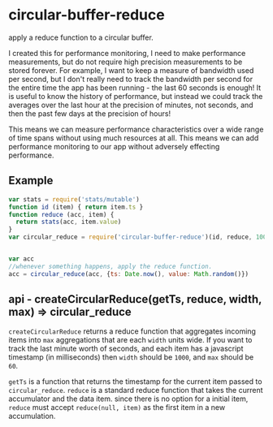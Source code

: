 
# circular-buffer-reduce

apply a reduce function to a circular buffer.

I created this for performance monitoring, I need to make performance measurements,
but do not require high precision measurements to be stored forever. For example,
I want to keep a measure of bandwidth used per second, but I don't really need to track
the bandwidth per second for the entire time the app has been running - the last 60 seconds
is enough! It is useful to know the history of performance, but instead we could track the
averages over the last hour at the precision of minutes, not seconds, and then the past
few days at the precision of hours!

This means we can measure performance characteristics over a wide range of time spans
without using much resources at all. This means we can add performance monitoring to our
app without adversely effecting performance.

## Example

``` js
var stats = require('stats/mutable')
function id (item) { return item.ts }
function reduce (acc, item) {
  return stats(acc, item.value)
}
var circular_reduce = require('circular-buffer-reduce')(id, reduce, 1000, 60)


var acc
//whenever something happens, apply the reduce function.
acc = circular_reduce(acc, {ts: Date.now(), value: Math.random()})
```

## api - createCircularReduce(getTs, reduce, width, max) => circular_reduce

`createCircularReduce` returns a reduce function that aggregates incoming items
into `max` aggregations that are each `width` units wide. If you want to track
the last minute worth of seconds, and each item has a javascript timestamp
(in milliseconds) then `width` should be `1000`, and `max` should be `60`.

`getTs` is a function that returns the timestamp for the current item passed to
`circular_reduce`. `reduce` is a standard reduce function that takes the current
accumulator and the data item. since there is no option for a initial item,
`reduce` must accept `reduce(null, item)` as the first item in a new accumulation.
